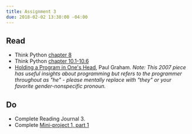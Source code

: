 ```yaml
---
title: Assignment 3
due: 2018-02-02 13:30:00 -04:00
---
```



## Read
* Think Python [chapter 8](http://greenteapress.com/thinkpython2/html/thinkpython2009.html)
* Think Python [chapter 10.1-10.6](http://greenteapress.com/thinkpython2/html/thinkpython2011.html)
* [Holding a Program in One's Head](http://paulgraham.com/head.html), Paul Graham. _Note: This 2007 piece has useful insights about programming but refers to the programmer throughout as "he" - please mentally replace with "they" or your favorite gender-nonspecific pronoun._

## Do
* Complete Reading Journal 3.
* Complete [Mini-project 1, part 1](/assignments/mini-project-1-gene-finder/#week-1)
